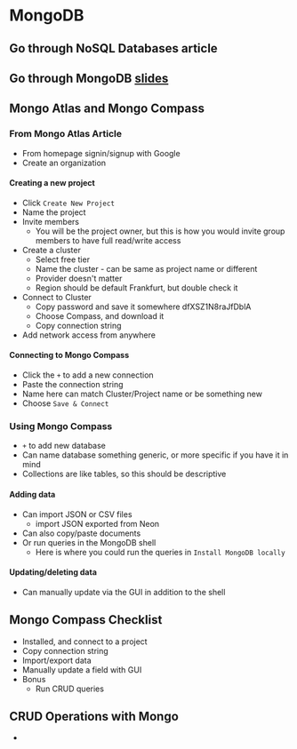 # MongoDB

## Go through NoSQL Databases article

## Go through MongoDB [slides](https://docs.google.com/presentation/d/15IWjrCTpSN56i1TkjaJARdldWfVSGFbN1EvdJpIq75g/edit?slide=id.p1#slide=id.p1)

## Mongo Atlas and Mongo Compass

### From Mongo Atlas Article

- From homepage signin/signup with Google
- Create an organization

#### Creating a new project

- Click `Create New Project`
- Name the project
- Invite members
  - You will be the project owner, but this is how you would invite group members to have full read/write access
- Create a cluster
  - Select free tier
  - Name the cluster - can be same as project name or different
  - Provider doesn't matter
  - Region should be default Frankfurt, but double check it
- Connect to Cluster
  - Copy password and save it somewhere dfXSZ1N8raJfDblA
  - Choose Compass, and download it
  - Copy connection string
- Add network access from anywhere

#### Connecting to Mongo Compass

- Click the `+` to add a new connection
- Paste the connection string
- Name here can match Cluster/Project name or be something new
- Choose `Save & Connect`

### Using Mongo Compass

- `+` to add new database
- Can name database something generic, or more specific if you have it in mind
- Collections are like tables, so this should be descriptive

#### Adding data

- Can import JSON or CSV files
  - import JSON exported from Neon
- Can also copy/paste documents
- Or run queries in the MongoDB shell
  - Here is where you could run the queries in `Install MongoDB locally`

#### Updating/deleting data

- Can manually update via the GUI in addition to the shell

## Mongo Compass Checklist

- Installed, and connect to a project
- Copy connection string
- Import/export data
- Manually update a field with GUI
- Bonus
  - Run CRUD queries

## CRUD Operations with Mongo

-
